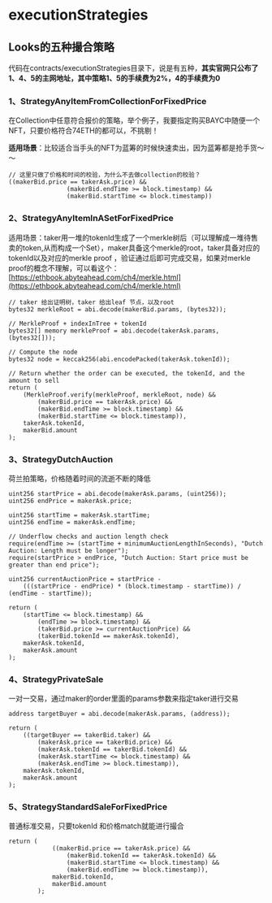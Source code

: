 # executionStrategies

## Looks的五种撮合策略

代码在contracts/executionStrategies目录下，说是有五种，**其实官网只公布了1、4、5的主网地址，其中策略1、5的手续费为2%，4的手续费为0**

### 1、**StrategyAnyItemFromCollectionForFixedPrice**

在Collection中任意符合报价的策略，举个例子，我要指定购买BAYC中随便一个NFT，只要价格符合74ETH的都可以，不挑剔！

**适用场景**：比较适合当手头的NFT为蓝筹的时候快速卖出，因为蓝筹都是抢手货～～

```solidity
// 这里只做了价格和时间的校验，为什么不去做collection的校验？
((makerBid.price == takerAsk.price) &&
                (makerBid.endTime >= block.timestamp) &&
                (makerBid.startTime <= block.timestamp))
```

### 2、**StrategyAnyItemInASetForFixedPrice**

适用场景：taker用一堆的tokenId生成了一个merkle树后（可以理解成一堆待售卖的token,从而构成一个Set），maker具备这个merkle的root，taker具备对应的tokenId以及对应的merkle proof ，验证通过后即可完成交易，如果对merkle proof的概念不理解，可以看这个：[https://ethbook.abyteahead.com/ch4/merkle.html](https://ethbook.abyteahead.com/ch4/merkle.html)

```solidity
// taker 给出证明树，taker 给出leaf 节点，以及root
bytes32 merkleRoot = abi.decode(makerBid.params, (bytes32));

// MerkleProof + indexInTree + tokenId
bytes32[] memory merkleProof = abi.decode(takerAsk.params, (bytes32[]));

// Compute the node
bytes32 node = keccak256(abi.encodePacked(takerAsk.tokenId));

// Return whether the order can be executed, the tokenId, and the amount to sell
return (
    (MerkleProof.verify(merkleProof, merkleRoot, node) &&
        (makerBid.price == takerAsk.price) &&
        (makerBid.endTime >= block.timestamp) &&
        (makerBid.startTime <= block.timestamp)),
    takerAsk.tokenId,
    makerBid.amount
);
```

### 3、StrategyDutchAuction

荷兰拍策略，价格随着时间的流逝不断的降低

```solidity
uint256 startPrice = abi.decode(makerAsk.params, (uint256));
uint256 endPrice = makerAsk.price;

uint256 startTime = makerAsk.startTime;
uint256 endTime = makerAsk.endTime;

// Underflow checks and auction length check
require(endTime >= (startTime + minimumAuctionLengthInSeconds), "Dutch Auction: Length must be longer");
require(startPrice > endPrice, "Dutch Auction: Start price must be greater than end price");

uint256 currentAuctionPrice = startPrice -
    (((startPrice - endPrice) * (block.timestamp - startTime)) / (endTime - startTime));

return (
    (startTime <= block.timestamp) &&
        (endTime >= block.timestamp) &&
        (takerBid.price >= currentAuctionPrice) &&
        (takerBid.tokenId == makerAsk.tokenId),
    makerAsk.tokenId,
    makerAsk.amount
);
```

### 4、StrategyPrivateSale

一对一交易，通过maker的order里面的params参数来指定taker进行交易

```solidity
address targetBuyer = abi.decode(makerAsk.params, (address));

return (
    ((targetBuyer == takerBid.taker) &&
        (makerAsk.price == takerBid.price) &&
        (makerAsk.tokenId == takerBid.tokenId) &&
        (makerAsk.startTime <= block.timestamp) &&
        (makerAsk.endTime >= block.timestamp)),
    makerAsk.tokenId,
    makerAsk.amount
);
```

### 5、StrategyStandardSaleForFixedPrice

普通标准交易，只要tokenId 和价格match就能进行撮合

```solidity
return (
            ((makerBid.price == takerAsk.price) &&
                (makerBid.tokenId == takerAsk.tokenId) &&
                (makerBid.startTime <= block.timestamp) &&
                (makerBid.endTime >= block.timestamp)),
            makerBid.tokenId,
            makerBid.amount
        );
```